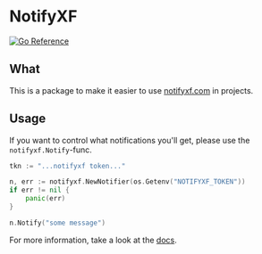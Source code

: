 # NotifyXF

[![Go Reference](https://pkg.go.dev/badge/github.com/Mobilpadde/notifyxf.svg)](https://pkg.go.dev/github.com/Mobilpadde/notifyxf)

## What

This is a package to make it easier to use [notifyxf.com](https://notifyxf.com) in projects.

## Usage

If you want to control what notifications you'll get, please use the `notifyxf.Notify`-func.

```go
tkn := "...notifyxf token..."

n, err := notifyxf.NewNotifier(os.Getenv("NOTIFYXF_TOKEN"))
if err != nil {
    panic(err)
}

n.Notify("some message")
```

For more information, take a look at the [docs](https://pkg.go.dev/github.com/Mobilpadde/notifyxf).
